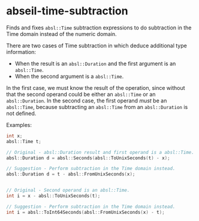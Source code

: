 # abseil-time-subtraction

Finds and fixes `absl::Time` subtraction expressions to do subtraction
in the Time domain instead of the numeric domain.

There are two cases of Time subtraction in which deduce additional type
information:

  - When the result is an `absl::Duration` and the first argument is an
    `absl::Time`.
  - When the second argument is a `absl::Time`.

In the first case, we must know the result of the operation, since
without that the second operand could be either an `absl::Time` or an
`absl::Duration`. In the second case, the first operand *must* be an
`absl::Time`, because subtracting an `absl::Time` from an
`absl::Duration` is not defined.

Examples:

``` c++
int x;
absl::Time t;

// Original - absl::Duration result and first operand is a absl::Time.
absl::Duration d = absl::Seconds(absl::ToUnixSeconds(t) - x);

// Suggestion - Perform subtraction in the Time domain instead.
absl::Duration d = t - absl::FromUnixSeconds(x);


// Original - Second operand is an absl::Time.
int i = x - absl::ToUnixSeconds(t);

// Suggestion - Perform subtraction in the Time domain instead.
int i = absl::ToInt64Seconds(absl::FromUnixSeconds(x) - t);
```
